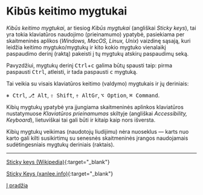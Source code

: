 
# Kibūs keitimo mygtukai

_Kibūs keitimo mygtukai_, ar tiesiog _Kibūs mygtukai_ (angliškai _Sticky keys_), tai yra tokia klaviatūros naudojimo  (prieinamumo) ypatybė, pasiekiama per skaitmeninės aplikos (_Windows, MacOS, Linux, Unix_) vaizdinę sąsają, kuri leidžia keitimo mygtuko/mygtukų ir kito kokio mygtuko vienalaikį paspaudimo derinį (raktą) pakeisti į tų mygtukų atskirų paspaudimų seką.

Pavyzdžiui, mygtukų derinį <kbd>Ctrl</kbd>+<kbd>c</kbd> galima būtų spausti taip: pirma paspausti <kbd>Ctrl</kbd>, atleisti, ir tada paspausti <kbd>c</kbd> mygtuką.

Tai veikia su visais klaviatūros keitimo (valdymo) mygtukais ir jų deriniais:

<kbd>⎈ Ctrl</kbd>, <kbd>⎇ Alt</kbd>, <kbd>⇧ Shift</kbd>, <kbd>⇮ AltGr</kbd>, <kbd>⌥ Option</kbd>, <kbd>⌘ Command</kbd>.

Kibių mygtukų ypatybė yra įjungiama skaitmeninės aplinkos klaviatūros nustatymuose _Klaviatūros prieinamumas_ skiltyje (angliškai _Accessibility, Keyboard_), lietuviškai tai gali būti ir kitaip kaip nors išversta.

Kibių mygtukų veikimas (naudotojų liudijimu) nėra nuoseklus — karts nuo karto gali kilti susikirtimų su senesnės skaitmeninės įrangos naudojamais sudėtingesniais mygtukų deriniais (raktais).

-------------------------

[Sticky keys (Wikipedia)](https://en.wikipedia.org/wiki/Sticky_keys){:target="_blank"}

[Sticky Keys (xanlee.info)](http://xahlee.info/kbd/sticky_key.html){:target="_blank"}

[Į pradžią](../README.md)
